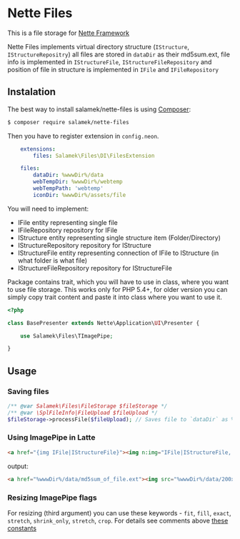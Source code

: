# Nette Files

This is a file storage for [Nette Framework](http://nette.org/)

Nette Files implements virtual directory structure (`IStructure`, `IStructureRepositry`) all files are stored in `dataDir` as their md5sum.ext, file info is implemented in `IStructureFile`, `IStructureFileRepository` and position of file in structure is implemented in `IFile` and `IFileRepository`


## Instalation

The best way to install salamek/nette-files is using  [Composer](http://getcomposer.org/):


```sh
$ composer require salamek/nette-files
```

Then you have to register extension in `config.neon`.

```yaml
    extensions:
        files: Salamek\Files\DI\FilesExtension

    files:
        dataDir: %wwwDir%/data
        webTempDir: %wwwDir%/webtemp
        webTempPath: 'webtemp'
        iconDir: %wwwDir%/assets/file
```

You will need to implement:
* IFile entity representing single file
* IFileRepository repository for IFile
* IStructure entity representing single structure item (Folder/Directory)
* IStructureRepository repository for IStructure
* IStructureFile entity representing connection of IFile to IStructure (in what folder is what file)
* IStructureFileRepository repository for IStructureFile

Package contains trait, which you will have to use in class, where you want to use file storage. This works only for PHP 5.4+, for older version you can simply copy trait content and paste it into class where you want to use it.

```php
<?php

class BasePresenter extends Nette\Application\UI\Presenter {

    use Salamek\Files\TImagePipe;

}

```

## Usage

### Saving files

```php
/** @var Salamek\Files\FileStorage $fileStorage */
/** @var \SplFileInfo|FileUpload $fileUpload */
$fileStorage->processFile($fileUpload); // Saves file to `dataDir` as %wwwDir%/data/md5sum_of_file.ext

```

### Using ImagePipe in Latte

```html
<a href="{img IFile|IStructureFile}"><img n:img="IFile|IStructureFile, 200x200, fill"></a>
```

output:

```html
<a href="%wwwDir%/data/md5sum_of_file.ext"><img src="%wwwDir%/data/200x200_fill_md5sum_of_file.ext"></a>
```

### Resizing ImagePipe flags

For resizing (third argument) you can use these keywords - `fit`, `fill`, `exact`, `stretch`, `shrink_only`, `stretch`, `crop`. For details see comments above [these constants](http://api.nette.org/2.0/source-common.Image.php.html#105)
